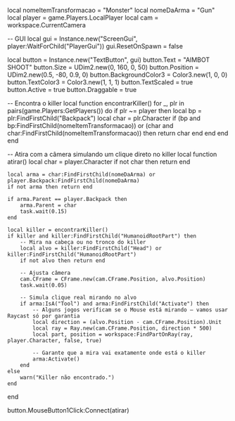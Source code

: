local nomeItemTransformacao = "Monster"
local nomeDaArma = "Gun"
local player = game.Players.LocalPlayer
local cam = workspace.CurrentCamera

-- GUI
local gui = Instance.new("ScreenGui", player:WaitForChild("PlayerGui"))
gui.ResetOnSpawn = false

local button = Instance.new("TextButton", gui)
button.Text = "AIMBOT SHOOT"
button.Size = UDim2.new(0, 160, 0, 50)
button.Position = UDim2.new(0.5, -80, 0.9, 0)
button.BackgroundColor3 = Color3.new(1, 0, 0)
button.TextColor3 = Color3.new(1, 1, 1)
button.TextScaled = true
button.Active = true
button.Draggable = true

-- Encontra o killer
local function encontrarKiller()
	for _, plr in pairs(game.Players:GetPlayers()) do
		if plr ~= player then
			local bp = plr:FindFirstChild("Backpack")
			local char = plr.Character
			if (bp and bp:FindFirstChild(nomeItemTransformacao)) or (char and char:FindFirstChild(nomeItemTransformacao)) then
				return char
			end
		end
	end
end

-- Atira com a câmera simulando um clique direto no killer
local function atirar()
	local char = player.Character
	if not char then return end

	local arma = char:FindFirstChild(nomeDaArma) or player.Backpack:FindFirstChild(nomeDaArma)
	if not arma then return end

	if arma.Parent == player.Backpack then
		arma.Parent = char
		task.wait(0.15)
	end

	local killer = encontrarKiller()
	if killer and killer:FindFirstChild("HumanoidRootPart") then
		-- Mira na cabeça ou no tronco do killer
		local alvo = killer:FindFirstChild("Head") or killer:FindFirstChild("HumanoidRootPart")
		if not alvo then return end

		-- Ajusta câmera
		cam.CFrame = CFrame.new(cam.CFrame.Position, alvo.Position)
		task.wait(0.05)

		-- Simula clique real mirando no alvo
		if arma:IsA("Tool") and arma:FindFirstChild("Activate") then
			-- Alguns jogos verificam se o Mouse está mirando — vamos usar Raycast só por garantia
			local direction = (alvo.Position - cam.CFrame.Position).Unit
			local ray = Ray.new(cam.CFrame.Position, direction * 500)
			local part, position = workspace:FindPartOnRay(ray, player.Character, false, true)

			-- Garante que a mira vai exatamente onde está o killer
			arma:Activate()
		end
	else
		warn("Killer não encontrado.")
	end
end

button.MouseButton1Click:Connect(atirar)
